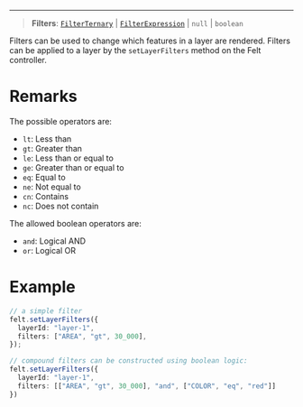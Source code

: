 ***

> **Filters**: [`FilterTernary`](FilterTernary.md) | [`FilterExpression`](FilterExpression.md) | `null` | `boolean`

Filters can be used to change which features in a layer are rendered. Filters can be
applied to a layer by the `setLayerFilters` method on the Felt controller.

# Remarks

The possible operators are:

* `lt`: Less than
* `gt`: Greater than
* `le`: Less than or equal to
* `ge`: Greater than or equal to
* `eq`: Equal to
* `ne`: Not equal to
* `cn`: Contains
* `nc`: Does not contain

The allowed boolean operators are:

* `and`: Logical AND
* `or`: Logical OR

# Example

```typescript
// a simple filter
felt.setLayerFilters({
  layerId: "layer-1",
  filters: ["AREA", "gt", 30_000],
});

// compound filters can be constructed using boolean logic:
felt.setLayerFilters({
  layerId: "layer-1",
  filters: [["AREA", "gt", 30_000], "and", ["COLOR", "eq", "red"]]
})
```
